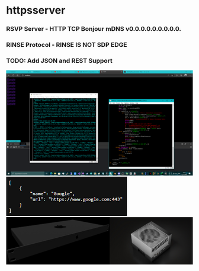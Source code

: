 # httpsserver
### RSVP Server - HTTP TCP Bonjour mDNS v0.0.0.0.0.0.0.0.0.
### RINSE Protocol - RINSE IS NOT SDP EDGE
### TODO: Add JSON and REST Support

![screenshot](/screenshot.png)
![screenshot2](/screenshot2.png)
![screenshot3](/EdgeSystems.png)